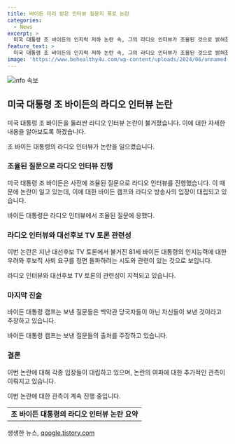 ```yaml
---
title: 바이든 미리 받은 인터뷰 질문지 폭로 논란
categories:
  - News
excerpt: >
  미국 대통령 조 바이든의 인지력 저하 논란 속, 그의 라디오 인터뷰가 조율된 것으로 밝혀졌다. 이에 대한 바이든 캠프의 해명과 라디오 진행자들의 증언이 공개되면서 논란이 확산되고 있다. 이러한 사건은 대선후보 TV 토론 이후 바이든의 인지능력 우려에 대한 시도로 펼쳐졌다. 바이든 캠프는 인터뷰 질문은 승인을 받은 것이지만 주제에 대한 합의는 없었다고 주장하며, 진행자들은 자유롭게 질문을 선택했음을 강조했다. 이에 대한 비판은 바이든이 대본 없는 상황에서 대처하는 방식에 대한 논란을 불러일으키고 있다.
feature_text: >
  미국 대통령 조 바이든의 인지력 저하 논란 속, 그의 라디오 인터뷰가 조율된 것으로 밝혀졌다. 이에 대한 바이든 캠프의 해명과 라디오 진행자들의 증언이 공개되면서 논란이 확산되고 있다. 이러한 사건은 대선후보 TV 토론 이후 바이든의 인지능력 우려에 대한 시도로 펼쳐졌다. 바이든 캠프는 인터뷰 질문은 승인을 받은 것이지만 주제에 대한 합의는 없었다고 주장하며, 진행자들은 자유롭게 질문을 선택했음을 강조했다. 이에 대한 비판은 바이든이 대본 없는 상황에서 대처하는 방식에 대한 논란을 불러일으키고 있다.
image: 'https://www.behealthy4u.com/wp-content/uploads/2024/06/unnamed-file.png'
---
```


<p><img src="https://www.behealthy4u.com/wp-content/uploads/2024/06/unnamed-file.png" alt="info 속보" /></p>

<h2 data-ke-size="size26">미국 대통령 조 바이든의 라디오 인터뷰 논란</h2>

<p>미국 대통령 조 바이든을 둘러싼 라디오 인터뷰 논란이 불거졌습니다. 이에 대한 자세한 내용을 알아보도록 하겠습니다.</p>

<p data-ke-size="size16">조 바이든 대통령의 라디오 인터뷰가 논란을 일으켰습니다.</p>

<h3>조율된 질문으로 라디오 인터뷰 진행</h3>

<p>미국 대통령 조 바이든은 사전에 조율된 질문으로 라디오 인터뷰를 진행했습니다. 이 때문에 논란이 일고 있는데, 이에 대한 바이든 캠프와 라디오 방송사의 입장이 대립되고 있습니다.</p>

<p data-ke-size="size16">바이든 대통령은 라디오 인터뷰에서 조율된 질문에 응했다.</p>

<h3>라디오 인터뷰와 대선후보 TV 토론 관련성</h3>

<p>이번 논란은 지난 대선후보 TV 토론에서 불거진 81세 바이든 대통령의 인지능력에 대한 우려와 후보직 사퇴 요구를 정면 돌파하려는 시도와 관련이 있는 것으로 보입니다.</p>

<p data-ke-size="size16">라디오 인터뷰와 대선후보 TV 토론의 관련성이 지적되고 있습니다.</p>

<h3>마지막 진술</h3>

<p>바이든 대통령 캠프는 보낸 질문들은 백악관 당국자들이 아닌 자신들이 보낸 것이라고 주장하고 있습니다.</p>

<p data-ke-size="size16">바이든 대통령 캠프는 보낸 질문들의 출처를 주장하고 있습니다.</p>

<h3>결론</h3>

<p>이번 논란에 대해 각종 입장들이 대립하고 있으며, 논란의 여파에 대한 추가적인 관측이 이뤄지고 있습니다.</p>

<p data-ke-size="size16">이번 논란에 대한 관측이 계속 진행 중입니다.</p>

<table>
    <tr>
        <td style="text-align: center; height: 17px;"><b>조 바이든 대통령의 라디오 인터뷰 논란 요약</b></td>
    </tr>
</table>
생생한 뉴스, <a href="https://qoogle.tistory.com" rel="dofollow">qoogle.tistory.com</a>


